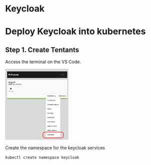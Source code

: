 # Keycloak

# Deploy Keycloak into kubernetes

## Step 1. Create Tentants

Access the terminal on the VS Code.

<img src="https://raw.githubusercontent.com/F5EMEA/oltra/main/vscode.png" style="width:40%">

Create the namespace for the keycloak services

```
kubectl create namespace keycloak
```




